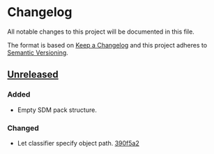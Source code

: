# Changelog

All notable changes to this project will be documented in this file.

The format is based on [Keep a Changelog](http://keepachangelog.com/)
and this project adheres to [Semantic Versioning](http://semver.org/).

## [Unreleased](https://github.com/atomist/sdm-pack-seed/tree/HEAD)

### Added

-   Empty SDM pack structure.

### Changed

-   Let classifier specify object path. [390f5a2](https://github.com/atomist/sdm-pack-gcp/commit/390f5a2de09ce1d97c419640eec65213644ed6c1)
